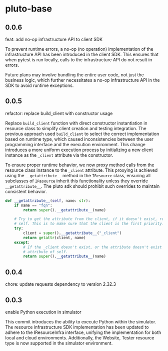 # pluto-base

## 0.0.6

feat: add no-op infrastructure API to client SDK

To prevent runtime errors, a no-op (no operation) implementation of the infrastructure API has been introduced in the client SDK. This ensures that when pytest is run locally, calls to the infrastructure API do not result in errors.

Future plans may involve bundling the entire user code, not just the business logic, which further necessitates a no-op infrastructure API in the SDK to avoid runtime exceptions.

## 0.0.5

refactor: replace build_client with constructor usage

Replace `build_client` function with direct constructor instantiation in resource class to simplify client creation and testing integration. The previous approach used `build_client` to select the correct implementation based on runtime type, which caused inconsistencies between the user programming interface and the execution environment. This change introduces a more uniform execution process by initializing a new client instance as the `_client` attribute via the constructor.

To ensure proper runtime behavior, we now proxy method calls from the resource class instance to the `_client` attribute. This proxying is achieved using the `__getattribute__` method in the `IResource` class, ensuring all subclasses of `IResource` inherit this functionality unless they override `__getattribute__`. The pluto sdk should prohibit such overrides to maintain consistent behavior.

```python
def __getattribute__(self, name: str):
    if name == "fqn":
        return super().__getattribute__(name)

    # Try to get the attribute from the client, if it doesn't exist, return the attribute of
    # self. This is to make sure that the client is the first priority.
    try:
        client = super().__getattribute__("_client")
        return getattr(client, name)
    except:
        # If the _client doesn't exist, or the attribute doesn't exist in the client, return the
        # attribute of self.
        return super().__getattribute__(name)
```

## 0.0.4

chore: update requests dependency to version 2.32.3

## 0.0.3

enable Python execution in simulator

This commit introduces the ability to execute Python within the simulator. The resource infrastructure SDK implementation has been updated to adhere to the IResourceInfra interface, unifying the implementation for both local and cloud environments. Additionally, the Website, Tester resource type is now supported in the simulator environment.
